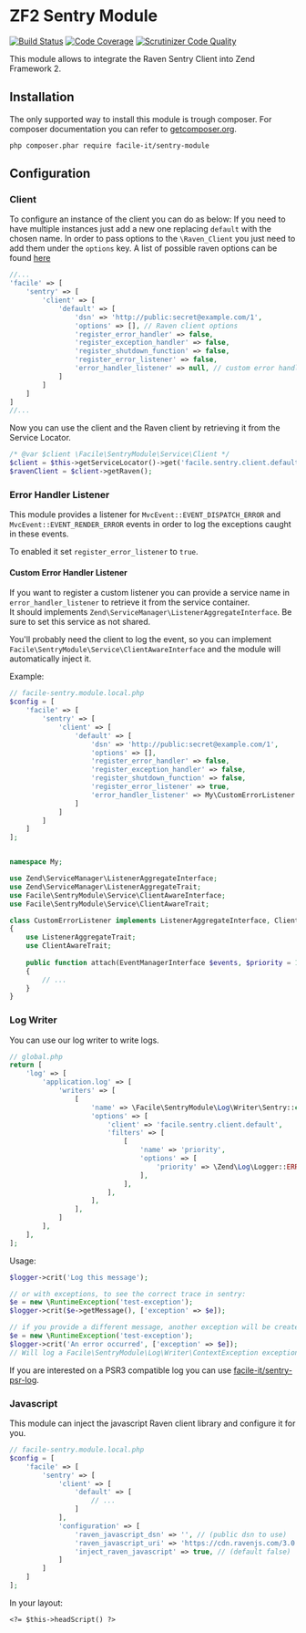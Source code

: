 # ZF2 Sentry Module

[![Build Status](https://api.travis-ci.org/facile-it/sentry-module.svg?branch=master)](https://travis-ci.org/facile-it/sentry-module)
[![Code Coverage](https://scrutinizer-ci.com/g/facile-it/sentry-module/badges/coverage.png?b=master)](https://scrutinizer-ci.com/g/facile-it/sentry-module/?branch=master)
[![Scrutinizer Code Quality](https://scrutinizer-ci.com/g/facile-it/sentry-module/badges/quality-score.png?b=master)](https://scrutinizer-ci.com/g/facile-it/sentry-module/?branch=master)

This module allows to integrate the Raven Sentry Client into Zend Framework 2.

## Installation

The only supported way to install this module is trough composer. For composer documentation you can refer to [getcomposer.org](http://getcomposer.org).

```
php composer.phar require facile-it/sentry-module
```


## Configuration

### Client

To configure an instance of the client you can do as below:
If you need to have multiple instances just add a new one replacing `default` with the chosen name.
In order to pass options to the `\Raven_Client` you just need to add them under the `options` key.
A list of possible raven options can be found [here](https://github.com/getsentry/sentry-php/blob/435f29c76df8c0aef102980be7fcce574de4ed0f/lib/Raven/Client.php#L57-L89)

```php
//...
'facile' => [
    'sentry' => [
        'client' => [
            'default' => [
                'dsn' => 'http://public:secret@example.com/1',
                'options' => [], // Raven client options
                'register_error_handler' => false,
                'register_exception_handler' => false,
                'register_shutdown_function' => false,
                'register_error_listener' => false,
                'error_handler_listener' => null, // custom error handler listener service
            ]
        ]
    ]
]
//...
```

Now you can use the client and the Raven client by retrieving it from the Service Locator.

```php
/* @var $client \Facile\SentryModule\Service\Client */
$client = $this->getServiceLocator()->get('facile.sentry.client.default');
$ravenClient = $client->getRaven();
```

### Error Handler Listener

This module provides a listener for `MvcEvent::EVENT_DISPATCH_ERROR` and `MvcEvent::EVENT_RENDER_ERROR` events
in order to log the exceptions caught in these events.

To enabled it set `register_error_listener` to `true`.

#### Custom Error Handler Listener

If you want to register a custom listener you can provide a service name in `error_handler_listener` to retrieve
it from the service container.  
It should implements `Zend\ServiceManager\ListenerAggregateInterface`. Be sure to set this service as not shared.

You'll probably need the client to log the event, so you can implement
`Facile\SentryModule\Service\ClientAwareInterface` and the module will automatically inject it.

Example:

```php
// facile-sentry.module.local.php
$config = [
    'facile' => [
        'sentry' => [
            'client' => [
                'default' => [
                    'dsn' => 'http://public:secret@example.com/1',
                    'options' => [],
                    'register_error_handler' => false,
                    'register_exception_handler' => false,
                    'register_shutdown_function' => false,
                    'register_error_listener' => true,
                    'error_handler_listener' => My\CustomErrorListener::class,
                ]
            ]
        ]
    ]
];

```

```php

namespace My;

use Zend\ServiceManager\ListenerAggregateInterface;
use Zend\ServiceManager\ListenerAggregateTrait;
use Facile\SentryModule\Service\ClientAwareInterface;
use Facile\SentryModule\Service\ClientAwareTrait;

class CustomErrorListener implements ListenerAggregateInterface, ClientAwareInterface
{
    use ListenerAggregateTrait;
    use ClientAwareTrait;
    
    public function attach(EventManagerInterface $events, $priority = 1)
    {
        // ...
    }
}
```

### Log Writer

You can use our log writer to write logs.

```php
// global.php
return [
    'log' => [
        'application.log' => [
            'writers' => [
                [
                    'name' => \Facile\SentryModule\Log\Writer\Sentry::class,
                    'options' => [
                        'client' => 'facile.sentry.client.default',
                        'filters' => [
                            [
                                'name' => 'priority',
                                'options' => [
                                    'priority' => \Zend\Log\Logger::ERR,
                                ],
                            ],
                        ],
                    ],
                ],
            ]
        ],
    ],
];

```

Usage:

```php
$logger->crit('Log this message');

// or with exceptions, to see the correct trace in sentry:
$e = new \RuntimeException('test-exception');
$logger->crit($e->getMessage(), ['exception' => $e]);

// if you provide a different message, another exception will be created:
$e = new \RuntimeException('test-exception');
$logger->crit('An error occurred', ['exception' => $e]);
// Will log a Facile\SentryModule\Log\Writer\ContextException exception with original exception as the previous one.

```

If you are interested on a PSR3 compatible log you can use [facile-it/sentry-psr-log](https://github.com/facile-it/sentry-psr-log).

### Javascript

This module can inject the javascript Raven client library and configure it for you.

```php
// facile-sentry.module.local.php
$config = [
    'facile' => [
        'sentry' => [
            'client' => [
                'default' => [
                    // ...
                ]
            ],
            'configuration' => [
                'raven_javascript_dsn' => '', // (public dsn to use)
                'raven_javascript_uri' => 'https://cdn.ravenjs.com/3.0.4/raven.min.js', // (default)
                'inject_raven_javascript' => true, // (default false)
            ]
        ]
    ]
];

```

In your layout:
```phtml
<?= $this->headScript() ?>
```
